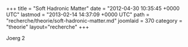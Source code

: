 +++
title = "Soft Hadronic Matter"
date = "2012-04-30 10:35:45 +0000 UTC"
lastmod = "2013-02-14 14:37:09 +0000 UTC"
path = "recherche/theorie/soft-hadronic-matter.md"
joomlaid = 370
category = "theorie"
layout="recherche"
+++
<p>Joerg 2</p>